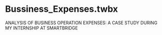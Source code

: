 # Bussiness_Expenses.twbx
 ANALYSIS OF BUSINESS OPERATION EXPENSES: A CASE STUDY DURING MY INTERNSHIP AT SMARTBRIDGE

